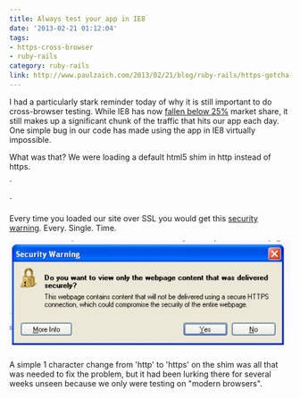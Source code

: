 ```yaml
---
title: Always test your app in IE8
date: '2013-02-21 01:12:04'
tags:
- https-cross-browser
- ruby-rails
category: ruby-rails
link: http://www.paulzaich.com/2013/02/21/blog/ruby-rails/https-gotcha-in-ie8/
---
```


I had a particularly stark reminder today of why it is still important to do cross-browser testing. While IE8 has now
[fallen below 25%](http://thenextweb.com/apps/2012/10/01/internet-explorer-8-falls-25-market-share-firefox-15-passes-10-mark-chrome-loses-users/) market share, it still makes up a significant chunk of the traffic that hits our app each day. One simple bug in our code has made using the app in IE8 virtually impossible.

What was that? We were loading a default html5 shim in http instead of https.

`
<!--[if lt IE 9]>
  <script src="http://html5shim.googlecode.com/svn/trunk/html5.js" type="text/javascript"></script>
<![endif]-->
`

Every time you loaded our site over SSL you would get this
[security warning](http://blog.httpwatch.com/2009/04/23/fixing-the-ie-8-warning-do-you-want-to-view-only-the-webpage-content-that-was-delivered-securely/). Every. Single. Time.

![](/images/blog/2013-02-21-always-test-your-app-in-i8.png)

A simple 1 character change from 'http' to 'https' on the shim was all that was needed to fix the problem, but it had been lurking there for several weeks unseen because we only were testing on "modern browsers".
